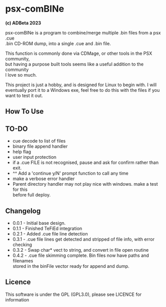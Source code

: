 # psx-comBINe
<b> (c) ADBeta 2023 </b>  

psx-comBINe is a program to combine/merge multiple .bin files from a psx .cue  
.bin CD-ROM dump, into a single .cue and .bin file.  

This function is commonly done via CDMage, or other tools in the PSX community,  
but having a purpose built tools seems like a useful addition to the community  
I love so much.  

This project is just a hobby, and is designed for Linux to begin with. I will  
eventually port it to a Windows exe, feel free to do this with the files if you  
want to test it out.  

## How To Use

## TO-DO
* cue decode to list of files
* binary file append handler
* help flag
* user input protection
* if a .cue FILE is not recognised, pause and ask for confirm rather than exit.
* ^^ Add a 'continue y/N' prompt function to call any time
* make a verbose error handler
* Parent directory handler may not play nice with windows. make a test for this  
before full deploy.  

## Changelog
* 0.0.1 - Initial base design.  
* 0.1.1 - Finished TeFiEd integration
* 0.2.1 - Added .cue file line detection
* 0.3.1 - .cue file lines get detected and stripped of file info, with error  
checking  
* 0.3.2 - Swap char* vect to string, and convert in file open routine
* 0.4.2 - .cue file skimming complete. Bin files now have paths and filenames  
stored in the binFile vector ready for append and dump.

## Licence
This software is under the GPL (GPL3.0), please see LICENCE for information  
